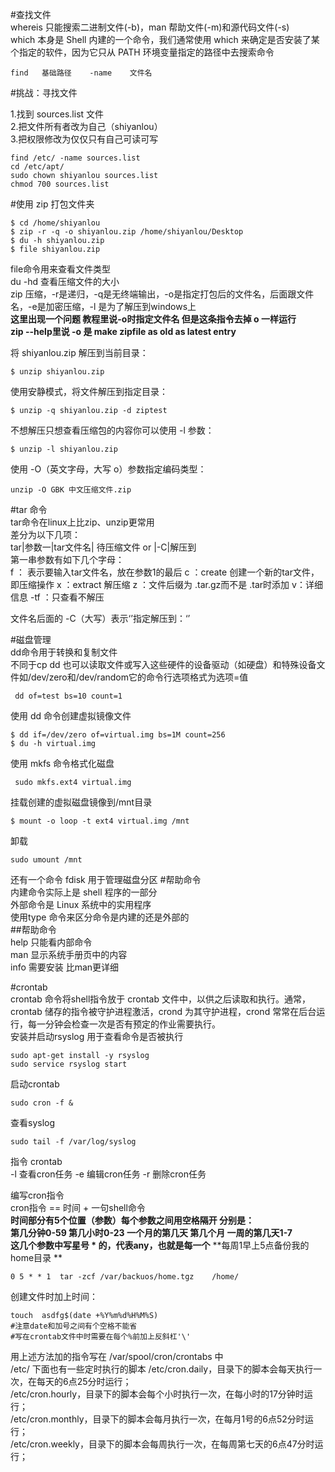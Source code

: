 #查找文件    
whereis 只能搜索二进制文件(-b)，man 帮助文件(-m)和源代码文件(-s)     
which 本身是 Shell 内建的一个命令，我们通常使用 which 来确定是否安装了某个指定的软件，因为它只从 PATH 环境变量指定的路径中去搜索命令
```
find   基础路径    -name    文件名
```
#挑战：寻找文件

1.找到 sources.list 文件   
2.把文件所有者改为自己（shiyanlou）    
3.把权限修改为仅仅只有自己可读可写    

```
find /etc/ -name sources.list
cd /etc/apt/
sudo chown shiyanlou sources.list
chmod 700 sources.list
```
#使用 zip 打包文件夹
```
$ cd /home/shiyanlou
$ zip -r -q -o shiyanlou.zip /home/shiyanlou/Desktop
$ du -h shiyanlou.zip
$ file shiyanlou.zip
```
file命令用来查看文件类型    
du -hd 查看压缩文件的大小    
zip 压缩，-r是递归，-q是无终端输出，-o是指定打包后的文件名，后面跟文件名，-e是加密压缩，-l 是为了解压到windows上     
**这里出现一个问题 教程里说-o时指定文件名 但是这条指令去掉 o 一样运行**     
**zip --help里说 -o 是 make zipfile as old as latest entry**


将 shiyanlou.zip 解压到当前目录：
```
$ unzip shiyanlou.zip
```
使用安静模式，将文件解压到指定目录：
```
$ unzip -q shiyanlou.zip -d ziptest
```
不想解压只想查看压缩包的内容你可以使用 -l 参数：
```
$ unzip -l shiyanlou.zip
```

使用 -O（英文字母，大写 o）参数指定编码类型：
```
unzip -O GBK 中文压缩文件.zip
```
#tar 命令    
tar命令在linux上比zip、unzip更常用    
差分为以下几项：    
tar|参数一|tar文件名|   待压缩文件 or |-C|解压到    
第一串参数有如下几个字母：   
f ： 表示要输入tar文件名，放在参数1的最后
c ：create 创建一个新的tar文件，即压缩操作
x ：extract 解压缩
z ：文件后缀为 .tar.gz而不是 .tar时添加
v：详细信息
-tf ：只查看不解压

文件名后面的 -C（大写）表示‘’指定解压到：‘’

#磁盘管理    
dd命令用于转换和复制文件    
不同于cp   dd 也可以读取文件或写入这些硬件的设备驱动（如硬盘）和特殊设备文件如/dev/zero和/dev/random它的命令行选项格式为选项=值
```
 dd of=test bs=10 count=1 
```
使用 dd 命令创建虚拟镜像文件
```
$ dd if=/dev/zero of=virtual.img bs=1M count=256
$ du -h virtual.img
```
使用 mkfs 命令格式化磁盘
```
 sudo mkfs.ext4 virtual.img
```
挂载创建的虚拟磁盘镜像到/mnt目录
```
$ mount -o loop -t ext4 virtual.img /mnt 
```
卸载
```
sudo umount /mnt
```
还有一个命令 fdisk 用于管理磁盘分区
#帮助命令    
内建命令实际上是 shell 程序的一部分   
外部命令是 Linux 系统中的实用程序   
使用type 命令来区分命令是内建的还是外部的  
##帮助命令  
help 只能看内部命令   
man   显示系统手册页中的内容    
info   需要安装  比man更详细

#crontab    
crontab 命令将shell指令放于 crontab 文件中，以供之后读取和执行。通常，crontab 储存的指令被守护进程激活，crond 为其守护进程，crond 常常在后台运行，每一分钟会检查一次是否有预定的作业需要执行。    
安装并启动rsyslog 用于查看命令是否被执行
```
sudo apt-get install -y rsyslog
sudo service rsyslog start
```
启动crontab
```
sudo cron -f &
```
查看syslog  
```
sudo tail -f /var/log/syslog
```
指令 crontab    
-l  查看cron任务
-e 编辑cron任务
-r  删除cron任务

编写cron指令    
cron指令 == 时间 +  一句shell命令   
**时间部分有5个位置（参数）每个参数之间用空格隔开 分别是：**     
**第几分钟0-59    第几小时0-23    一个月的第几天   第几个月  一周的第几天1-7**   
**这几个参数中写星号 * 的，代表any，也就是每一个**
**每周1早上5点备份我的home目录  **
```
0 5 * * 1  tar -zcf /var/backuos/home.tgz    /home/
```
创建文件时加上时间：    
```
touch  asdfg$(date +%Y%m%d%H%M%S)
#注意date和加号之间有个空格不能省
#写在crontab文件中时需要在每个%前加上反斜杠'\'
```
用上述方法加的指令写在 /var/spool/cron/crontabs 中   
/etc/ 下面也有一些定时执行的脚本
/etc/cron.daily，目录下的脚本会每天执行一次，在每天的6点25分时运行；   
/etc/cron.hourly，目录下的脚本会每个小时执行一次，在每小时的17分钟时运行；   
/etc/cron.monthly，目录下的脚本会每月执行一次，在每月1号的6点52分时运行；   
/etc/cron.weekly，目录下的脚本会每周执行一次，在每周第七天的6点47分时运行；   
